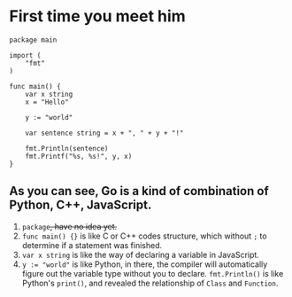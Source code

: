 # First time you meet him

```text
package main

import (
    "fmt"
)

func main() {
    var x string
    x = "Hello"

    y := "world"

    var sentence string = x + ", " + y + "!"

    fmt.Println(sentence)
    fmt.Printf("%s, %s!", y, x)
}
```

## As you can see, Go is a kind of combination of Python, C++, JavaScript.

1. `package`~~, have no idea yet.~~
2. `func main() {}` is like C or C++ codes structure, which without `;` to determine if a statement was finished.
3. `var x string` is like the way of declaring a variable in JavaScript.
4. `y := "world"` is like Python, in there, the compiler will automatically figure out the variable type without you to declare. `fmt.Println()` is like Python's `print()`, and revealed the relationship of `Class` and `Function`.

